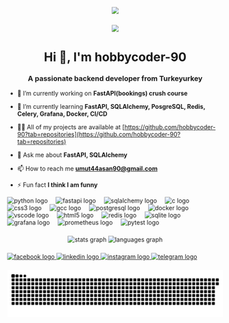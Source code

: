 <div align="center">
  <img height="200" src="https://avatars.githubusercontent.com/u/193884814?v=4"  />
</div>

###

<div align="center">
  <img src="https://profile-counter.glitch.me/hobbycoder-90/count.svg?"  />
</div>

###
<div aling="center">
 
<h1 align="center">Hi 👋, I'm hobbycoder-90</h1>
<h3 align="center">A passionate backend developer from Turkeyurkey</h3>

- 🔭 I’m currently working on **FastAPI(bookings) crush course**

- 🌱 I’m currently learning **FastAPI, SQLAlchemy, PosgreSQL, Redis, Celery, Grafana, Docker, CI/CD**

- 👨‍💻 All of my projects are available at [https://github.com/hobbycoder-90?tab=repositories](https://github.com/hobbycoder-90?tab=repositories)

- 💬 Ask me about **FastAPI, SQLAlchemy**

- 📫 How to reach me **umut44asan90@gmail.com**

- ⚡ Fun fact **I think I am funny**

</div>


<div align="left">
  <img src="https://cdn.jsdelivr.net/gh/devicons/devicon/icons/python/python-original.svg" height="49" alt="python logo"  />
  <img width="11" />
  <img src="https://cdn.jsdelivr.net/gh/devicons/devicon/icons/fastapi/fastapi-original.svg" height="49" alt="fastapi logo"  />
  <img width="11" />
  <img src="https://cdn.jsdelivr.net/gh/devicons/devicon/icons/sqlalchemy/sqlalchemy-original.svg" height="49" alt="sqlalchemy logo"  />
  <img width="11" />
  <img src="https://cdn.jsdelivr.net/gh/devicons/devicon/icons/c/c-original.svg" height="49" alt="c logo"  />
  <img width="11" />
  <img src="https://cdn.jsdelivr.net/gh/devicons/devicon/icons/css3/css3-original.svg" height="49" alt="css3 logo"  />
  <img width="11" />
  <img src="https://cdn.jsdelivr.net/gh/devicons/devicon/icons/gcc/gcc-original.svg" height="49" alt="gcc logo"  />
  <img width="11" />
  <img src="https://cdn.jsdelivr.net/gh/devicons/devicon/icons/postgresql/postgresql-original.svg" height="49" alt="postgresql logo"  />
  <img width="11" />
  <img src="https://cdn.jsdelivr.net/gh/devicons/devicon/icons/docker/docker-original.svg" height="49" alt="docker logo"  />
  <img width="11" />
  <img src="https://cdn.jsdelivr.net/gh/devicons/devicon/icons/vscode/vscode-original.svg" height="49" alt="vscode logo"  />
  <img width="11" />
  <img src="https://cdn.jsdelivr.net/gh/devicons/devicon/icons/html5/html5-original.svg" height="49" alt="html5 logo"  />
  <img width="11" />
  <img src="https://cdn.jsdelivr.net/gh/devicons/devicon/icons/redis/redis-original.svg" height="49" alt="redis logo"  />
  <img width="11" />
  <img src="https://cdn.jsdelivr.net/gh/devicons/devicon/icons/sqlite/sqlite-original.svg" height="49" alt="sqlite logo"  />
  <img width="11" />
  <img src="https://cdn.jsdelivr.net/gh/devicons/devicon/icons/grafana/grafana-original.svg" height="49" alt="grafana logo"  />
  <img width="11" />
  <img src="https://cdn.jsdelivr.net/gh/devicons/devicon/icons/prometheus/prometheus-original.svg" height="49" alt="prometheus logo"  />
  <img width="11" />
  <img src="https://cdn.jsdelivr.net/gh/devicons/devicon/icons/pytest/pytest-original.svg" height="49" alt="pytest logo"  />
</div>

###

<div align="center">
  <img src="https://github-readme-stats.vercel.app/api?username=hobbycoder-90&hide_title=false&hide_rank=true&show_icons=true&include_all_commits=false&count_private=true&disable_animations=true&theme=dracula&locale=en&hide_border=false&order=1" height="150" alt="stats graph"  />
  <img src="https://github-readme-stats.vercel.app/api/top-langs?username=hobbycoder-90&locale=en&hide_title=false&layout=compact&card_width=320&langs_count=5&theme=dracula&hide_border=false&order=2" height="150" alt="languages graph"  />
</div>

###

<div align="left">
  <a href="https://www.facebook.com/profile.php?id=100003740673498&locale=tr_TR" target="_blank">
    <img src="https://raw.githubusercontent.com/maurodesouza/profile-readme-generator/master/src/assets/icons/social/facebook/default.svg" width="52" height="40" alt="facebook logo"  />
  </a>
  <a href="https://www.linkedin.com/in/umit-ashan-003756249/" target="_blank">
    <img src="https://raw.githubusercontent.com/maurodesouza/profile-readme-generator/master/src/assets/icons/social/linkedin/default.svg" width="52" height="40" alt="linkedin logo"  />
  </a>
  <a href="https://www.instagram.com/umit_nasa_?igsh=MTNoNnIwYTZwYnlldA==" target="_blank">
    <img src="https://raw.githubusercontent.com/maurodesouza/profile-readme-generator/master/src/assets/icons/social/instagram/default.svg" width="52" height="40" alt="instagram logo"  />
  </a>
   <a href="https://t.me/Tgrandis" target="_blank">
    <img src="https://raw.githubusercontent.com/maurodesouza/profile-readme-generator/master/src/assets/icons/social/telegram/default.svg" width="52" height="40" alt="telegram logo"  />
   </a>
</div>

###

<img src="https://raw.githubusercontent.com/hobbycoder-90/hobbycoder-90/output/snake.svg" alt="Snake animation" />

###


